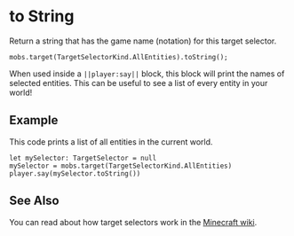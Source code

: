 # to String

Return a string that has the game name (notation) for this target selector.

```sig
mobs.target(TargetSelectorKind.AllEntities).toString();
```

When used inside a `||player:say||` block, this block will print the names of selected entities. This can be useful to see a list of every entity in your world!

## Example

This code prints a list of all entities in the current world.

```blocks
let mySelector: TargetSelector = null
mySelector = mobs.target(TargetSelectorKind.AllEntities)
player.say(mySelector.toString())
```

## See Also

You can read about how target selectors work in the [Minecraft wiki](http://minecraft.gamepedia.com/Commands#Target_selectors).